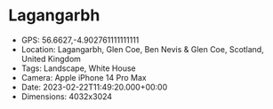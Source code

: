 # Lagangarbh

- GPS: 56.6627,-4.902761111111111
- Location: Lagangarbh, Glen Coe, Ben Nevis & Glen Coe, Scotland, United Kingdom
- Tags: Landscape, White House
- Camera: Apple iPhone 14 Pro Max
- Date: 2023-02-22T11:49:20.000+00:00
- Dimensions: 4032x3024
